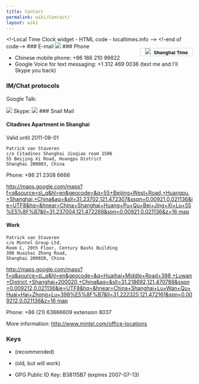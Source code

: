 ```yaml
---
title: Contact
permalink: wiki/Contact/
layout: wiki
---
```


<html>
&lt;!-Local Time Clock widget - HTML code - localtimes.info --&gt;

<div align="right" style="float: right;margin:15px 0px 0px 0px">
<div align="center" style="width:140px;border:1px solid #ccc;background:#fff ;color: #fff ;font-weight:bold">
<a style="padding:2px 1px;margin:2px 1px;font-size:13px;line-height:16px;font-family:arial;text-decoration:none;color:#000 ;" href="http://localtimes.info/Asia/China/Beijing/Beijing/"><img src="http://localtimes.info/images/countries/cn.png" border=0 style="border:0;margin:0;padding:0">  Shanghai
Time</a>

</div>
<script type="text/javascript" src="http://localtimes.info/clock.php?continent=Asia&country=China&city=Beijing&color=black-white&widget_number=1000">
</script>
</div>
&lt;!-end of code--&gt;

</html>
### E-mail

<html>
<img src="/util/textimage.php?text=trick.fancy-a.vanstaveren.us&size=10">

</html>
### Phone

-   Chinese mobile phone: +86 186 210 99822
-   Google Voice for text messaging: +1 312 469 0036 (text me and I'll
    Skype you back)

### IM/Chat protocols

Google Talk:

<html>
<img src="/util/textimage.php?text=trickv.fancy-a.gmail.com&size=10">

</html>
Skype:

<html>
<img src="/util/textimage.php?text=patrick.van.staveren&size=10">

</html>
### Snail Mail

#### Citadines Apartment in Shanghai

Valid until 2011-08-01

`Patrick van Staveren`  
`c/o Citadines Shanghai Jinqiao room 1506`  
`55 Beijing Xi Road, Huangpu District`  
`Shanghai 200003, China`

Phone: +86 21 2308 6666

[http://maps.google.com/maps?f=q&source=s\_q&hl=en&geocode=&q=55+Beijing+West+Road,+Huangpu,+Shanghai,+China&aq=&sll=31.23702,121.472307&sspn=0.00921,0.021136&ie=UTF8&hq=&hnear=China+Shanghai+Huang+Pu+Qu+Bei+Jing+Xi+Lu+55%E5%8F%B7&ll=31.237004,121.472268&spn=0.00921,0.021136&z=16
map](http://maps.google.com/maps?f=q&source=s_q&hl=en&geocode=&q=55+Beijing+West+Road,+Huangpu,+Shanghai,+China&aq=&sll=31.23702,121.472307&sspn=0.00921,0.021136&ie=UTF8&hq=&hnear=China+Shanghai+Huang+Pu+Qu+Bei+Jing+Xi+Lu+55%E5%8F%B7&ll=31.237004,121.472268&spn=0.00921,0.021136&z=16_map "wikilink")

#### Work

`Patrick van Staveren`  
`c/o Mintel Group Ltd.`  
`Room C, 20th Floor, Century Bashi Building`  
`398 Huaihai Zhong Road,`  
`Shanghai 200020, China`

[http://maps.google.com/maps?f=q&source=s\_q&hl=en&geocode=&q=Huaihai+Middle+Road+398,+Luwan+District,+Shanghai+200020,+China&aq=&sll=31.218692,121.470788&sspn=0.009212,0.021136&ie=UTF8&hq=&hnear=China+Shanghai+Lu+Wan+Qu+Huai+Hai+Zhong+Lu+398%E5%8F%B7&ll=31.222325,121.472161&spn=0.009212,0.021136&z=16
map](http://maps.google.com/maps?f=q&source=s_q&hl=en&geocode=&q=Huaihai+Middle+Road+398,+Luwan+District,+Shanghai+200020,+China&aq=&sll=31.218692,121.470788&sspn=0.009212,0.021136&ie=UTF8&hq=&hnear=China+Shanghai+Lu+Wan+Qu+Huai+Hai+Zhong+Lu+398%E5%8F%B7&ll=31.222325,121.472161&spn=0.009212,0.021136&z=16_map "wikilink")

Phone: +86 (21) 63866609 extension 8037

More information: <http://www.mintel.com/office-locations>

### Keys

-   (recommended)

-   (old, but will work)

-   GPG Public ID Key: B38115B7 (expires 2007-07-13)

